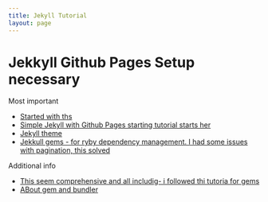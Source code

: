 ```yaml
---
title: Jekyll Tutorial
layout: page
---
```


# Jekkyll Github Pages Setup necessary 

Most important

+ [Started with ths](https://scotch.io/tutorials/getting-started-with-jekyll-plus-a-free-bootstrap-3-starter-theme)  
+ [Simple Jekyll with Github Pages starting tutorial starts her ](https://www.youtube.com/watch?v=oiNVQ9Zjy4o&t=10s)
+ [Jekyll theme](https://www.youtube.com/watch?v=bty7LHm14CA&t=521s)  
+ [Jekkull gems - for ryby dependency management. I had some issues with pagination, this solved](https://learn.cloudcannon.com/jekyll/gemfiles-and-the-bundler/#introduction)  

Additional info 

+ [This seem comprehensive and all includig- i followed thi tutoria for gems](https://help.github.com/articles/setting-up-your-github-pages-site-locally-with-jekyll/)  
+ [ABout gem and bundler](https://jekyllrb.com/docs/quickstart/)  

